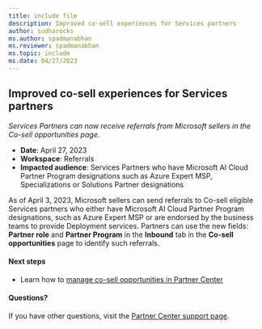 ```yaml
---
title: include file
description: Improved co-sell experiences for Services partners
author: sudharocks
ms.author: spadmanabhan
ms.reviewer: spadmanabhan
ms.topic: include
ms.date: 04/27/2023
---
```


## Improved co-sell experiences for Services partners

*Services Partners can now receive referrals from Microsoft sellers in the Co-sell opportunities page.*

- **Date**: April 27, 2023
- **Workspace**: Referrals
- **Impacted audience**: Services Partners who have Microsoft AI Cloud Partner Program designations such as Azure Expert MSP, Specializations or Solutions Partner designations

As of April 3, 2023, Microsoft sellers can send referrals to Co-sell eligible Services partners who either have Microsoft AI Cloud Partner Program designations, such as Azure Expert MSP or are endorsed by the business teams to provide Deployment services. Partners can use the new fields: **Partner role** and **Partner Program** in the **Inbound** tab in the **Co-sell opportunities** page to identify such referrals.

#### Next steps

- Learn how to [manage co-sell opportunities in Partner Center](../../../manage-co-sell-opportunities.md)

#### Questions?

If you have other questions, visit the [Partner Center support page](https://partner.microsoft.com/support/?stage=1).
